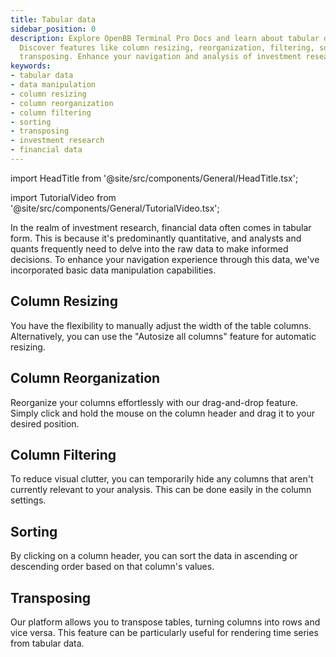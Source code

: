 ```yaml
---
title: Tabular data
sidebar_position: 0
description: Explore OpenBB Terminal Pro Docs and learn about tabular data manipulation.
  Discover features like column resizing, reorganization, filtering, sorting, and
  transposing. Enhance your navigation and analysis of investment research data.
keywords:
- tabular data
- data manipulation
- column resizing
- column reorganization
- column filtering
- sorting
- transposing
- investment research
- financial data
---
```


import HeadTitle from '@site/src/components/General/HeadTitle.tsx';

<HeadTitle title="Tabular Data | OpenBB Terminal Pro Docs" />

import TutorialVideo from '@site/src/components/General/TutorialVideo.tsx';

<TutorialVideo
  youtubeLink="https://www.youtube.com/embed/g_cdzenT6ck?si=wbCHt-Y5lQACeM9o"
  videoLegend="Short introduction to tabular data"
/>

In the realm of investment research, financial data often comes in tabular form. This is because it's predominantly quantitative, and analysts and quants frequently need to delve into the raw data to make informed decisions. To enhance your navigation experience through this data, we've incorporated basic data manipulation capabilities.

## Column Resizing

You have the flexibility to manually adjust the width of the table columns. Alternatively, you can use the "Autosize all columns" feature for automatic resizing.

## Column Reorganization

Reorganize your columns effortlessly with our drag-and-drop feature. Simply click and hold the mouse on the column header and drag it to your desired position.

## Column Filtering

To reduce visual clutter, you can temporarily hide any columns that aren't currently relevant to your analysis. This can be done easily in the column settings.

## Sorting

By clicking on a column header, you can sort the data in ascending or descending order based on that column's values.

## Transposing

Our platform allows you to transpose tables, turning columns into rows and vice versa. This feature can be particularly useful for rendering time series from tabular data.
